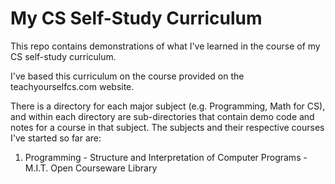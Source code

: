 # My CS Self-Study Curriculum

This repo contains demonstrations of what I've learned in the course of my CS self-study curriculum.

I've based this curriculum on the course provided on the teachyourselfcs.com website.

There is a directory for each major subject (e.g. Programming, Math for CS), and within each directory are sub-directories that contain demo code and notes for a course in that subject. The subjects and their respective courses I've started so far are:

1. Programming - Structure and Interpretation of Computer Programs - M.I.T. Open Courseware Library
